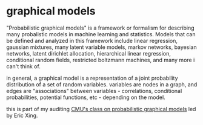 # graphical models

"Probabilistic graphical models" is a framework or formalism for describing many probalistic models in machine learning and statistics. Models that can be defined and analyzed in this framework include linear regression, gaussian mixtures, many latent variable models, markov networks, bayesian networks, latent dirichlet allocation, hierarchical linear regression, conditional random fields, restricted boltzmann machines, and many more i can't think of.

in general, a graphical model is a representation of a joint probability distribution of a set of random variables. variables are nodes in a graph, and edges are "associations" between variables - correlations, conditional probabilities, potential functions, etc - depending on the model.

this is part of my auditing [CMU's class on probabilistic graphical models](https://www.cs.cmu.edu/~epxing/Class/10708-20/) led by Eric Xing.

